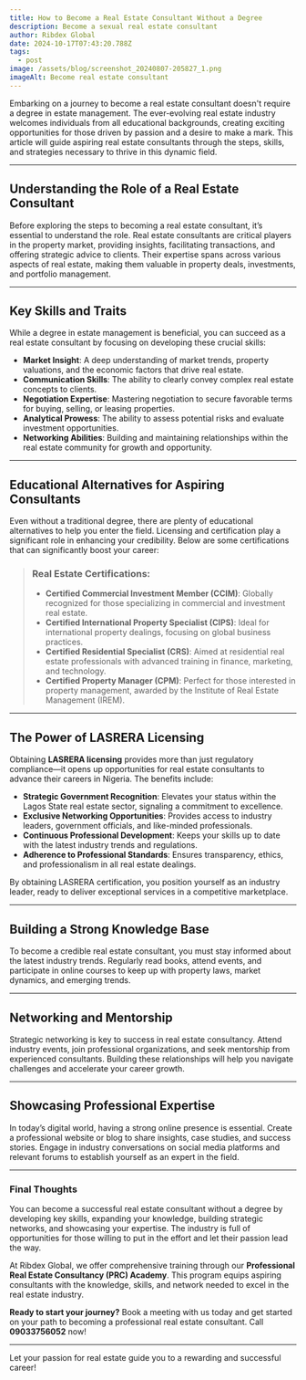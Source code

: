 ```yaml
---
title: How to Become a Real Estate Consultant Without a Degree
description: Become a sexual real estate consultant
author: Ribdex Global
date: 2024-10-17T07:43:20.788Z
tags:
  - post
image: /assets/blog/screenshot_20240807-205827_1.png
imageAlt: Become real estate consultant
---
```



Embarking on a journey to become a real estate consultant doesn't require a degree in estate management. The ever-evolving real estate industry welcomes individuals from all educational backgrounds, creating exciting opportunities for those driven by passion and a desire to make a mark. This article will guide aspiring real estate consultants through the steps, skills, and strategies necessary to thrive in this dynamic field.

- - -

## Understanding the Role of a Real Estate Consultant

Before exploring the steps to becoming a real estate consultant, it’s essential to understand the role. Real estate consultants are critical players in the property market, providing insights, facilitating transactions, and offering strategic advice to clients. Their expertise spans across various aspects of real estate, making them valuable in property deals, investments, and portfolio management.

- - -

## Key Skills and Traits

While a degree in estate management is beneficial, you can succeed as a real estate consultant by focusing on developing these crucial skills:

* **Market Insight**: A deep understanding of market trends, property valuations, and the economic factors that drive real estate.
* **Communication Skills**: The ability to clearly convey complex real estate concepts to clients.
* **Negotiation Expertise**: Mastering negotiation to secure favorable terms for buying, selling, or leasing properties.
* **Analytical Prowess**: The ability to assess potential risks and evaluate investment opportunities.
* **Networking Abilities**: Building and maintaining relationships within the real estate community for growth and opportunity.

- - -

## Educational Alternatives for Aspiring Consultants

Even without a traditional degree, there are plenty of educational alternatives to help you enter the field. Licensing and certification play a significant role in enhancing your credibility. Below are some certifications that can significantly boost your career:

> ### Real Estate Certifications:
>
> * **Certified Commercial Investment Member (CCIM)**: Globally recognized for those specializing in commercial and investment real estate.
> * **Certified International Property Specialist (CIPS)**: Ideal for international property dealings, focusing on global business practices.
> * **Certified Residential Specialist (CRS)**: Aimed at residential real estate professionals with advanced training in finance, marketing, and technology.
> * **Certified Property Manager (CPM)**: Perfect for those interested in property management, awarded by the Institute of Real Estate Management (IREM).

- - -

## The Power of LASRERA Licensing

Obtaining **LASRERA licensing** provides more than just regulatory compliance—it opens up opportunities for real estate consultants to advance their careers in Nigeria. The benefits include:

* **Strategic Government Recognition**: Elevates your status within the Lagos State real estate sector, signaling a commitment to excellence.
* **Exclusive Networking Opportunities**: Provides access to industry leaders, government officials, and like-minded professionals.
* **Continuous Professional Development**: Keeps your skills up to date with the latest industry trends and regulations.
* **Adherence to Professional Standards**: Ensures transparency, ethics, and professionalism in all real estate dealings.

By obtaining LASRERA certification, you position yourself as an industry leader, ready to deliver exceptional services in a competitive marketplace.

- - -

## Building a Strong Knowledge Base

To become a credible real estate consultant, you must stay informed about the latest industry trends. Regularly read books, attend events, and participate in online courses to keep up with property laws, market dynamics, and emerging trends.

- - -

## Networking and Mentorship

Strategic networking is key to success in real estate consultancy. Attend industry events, join professional organizations, and seek mentorship from experienced consultants. Building these relationships will help you navigate challenges and accelerate your career growth.

- - -

## Showcasing Professional Expertise

In today’s digital world, having a strong online presence is essential. Create a professional website or blog to share insights, case studies, and success stories. Engage in industry conversations on social media platforms and relevant forums to establish yourself as an expert in the field.

- - -

### Final Thoughts

You can become a successful real estate consultant without a degree by developing key skills, expanding your knowledge, building strategic networks, and showcasing your expertise. The industry is full of opportunities for those willing to put in the effort and let their passion lead the way. 

At Ribdex Global, we offer comprehensive training through our **Professional Real Estate Consultancy (PRC) Academy**. This program equips aspiring consultants with the knowledge, skills, and network needed to excel in the real estate industry.

**Ready to start your journey?** Book a meeting with us today and get started on your path to becoming a professional real estate consultant. Call **09033756052** now!

- - -

Let your passion for real estate guide you to a rewarding and successful career!